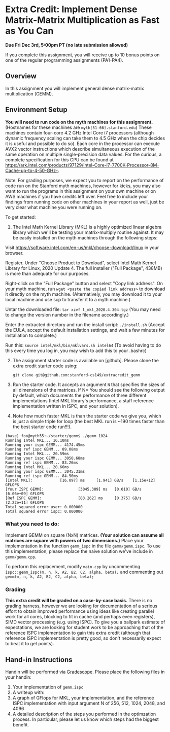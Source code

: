 # Extra Credit: Implement Dense Matrix-Matrix Multiplication as Fast as You Can #

**Due Fri Dec 3rd, 5:00pm PT (no late submission allowed)**

If you complete this assignment, you will receive up to 10 bonus points on one of the regular programming assignments (PA1-PA4). 

## Overview ##

In this assignment you will implement general dense matrix-matrix multiplication (GEMM).

## Environment Setup ##

__You will need to run code on the myth machines for this assignment.__
(Hostnames for these machines are `myth[51-66].stanford.edu`)
These machines contain four-core 4.2 GHz Intel Core i7 processors (although dynamic frequency scaling can take them to 4.5 GHz when the chip decides it is useful and possible to do so). Each core in the processor can execute AVX2 vector instructions which describe
simultaneous execution of the same operation on multiple single-precision data
values. For the curious, a complete specification for this CPU can be found at 
<https://ark.intel.com/products/97129/Intel-Core-i7-7700K-Processor-8M-Cache-up-to-4-50-GHz->.

Note: For grading purposes, we expect you to report on the performance of code run on the Stanford myth machines, however
for kicks, you may also want to run the programs in this assignment on your own machine or on AWS machines if you have credits left over.
Feel free to include your findings from running code on other machines in your report as well, just be very clear what machine you were running on. 

To get started:

1. The Intel Math Kernel Library (MKL) is a highly optimized linear algebra library which we'll be testing your matrix-multiply routine against. It may be easily installed on the myth machines through the following steps:  

Visit https://software.intel.com/en-us/mkl/choose-download/linux in your browser.

Register. Under "Choose Product to Download", select Intel Math Kernel Library for Linux, 2020 Update 4. The full installer ("Full Package", 438MB) is more than adequate for our purposes.

Right-click on the "Full Package" button and select "Copy link address". On your myth machine, run `wget <paste the copied link address>` to download it directly on the myth machine. (Alternatively, you may download it to your local machine and use scp to transfer it to a myth machine.)

Untar the downloaded file: `tar xzvf l_mkl_2020.4.304.tgz`  (You may need to change the version number in the filename accordingly.)

Enter the extracted directory and run the install script: `./install.sh`  (Accept the EULA, accept the default installation settings, and wait a few minutes for installation to complete.)

Run this: `source intel/mkl/bin/mklvars.sh intel64` (To avoid having to do this every time you log in, you may wish to add this to your .bashrc)

2. The assignment starter code is available on [github]. Please clone the extra credit starter code using:

    `git clone git@github.com:stanford-cs149/extracredit_gemm`

3. Run the starter code. It accepts an argument `N` that specifies the sizes of all dimensions of the matrices. If N= You should see the following output by default, which documents the performance of three different implementations (Intel MKL library's performance, a staff reference implementation written in ISPC, and your solution).

4. Note how much faster MKL is than the starter code we give you, which is just a simple triple for loop (the best MKL run is ~190 times faster than the best starter code run!!!). 

```
(base) foo@myth55:~/starter/gemm$ ./gemm 1024
Running Intel MKL... 16.10ms
Running your ispc GEMM... 4174.45ms
Running ref ispc GEMM... 89.08ms
Running Intel MKL... 20.59ms
Running your ispc GEMM... 3050.68ms
Running ref ispc GEMM... 83.26ms
Running Intel MKL... 20.66ms
Running your ispc GEMM... 3045.31ms
Running ref ispc GEMM... 84.50ms
[Intel MKL]:            [16.097] ms     [1.941] GB/s    [1.15e+12] GFLOPS
[Your ISPC GEMM]:               [3045.309] ms   [0.010] GB/s    [6.06e+09] GFLOPS
[Ref ISPC GEMM]:                [83.262] ms     [0.375] GB/s    [2.22e+11] GFLOPS
Total squared error user: 0.000000
Total squared error ispc: 0.000000
```
### What you need to do:

Implement GEMM on square (NxN) matrices. __(Your solution can assume all matrices are square with powers of two dimensions.)__
Place your implementation in the function `gemm_ispc` in the file `gemm/gemm.ispc`.
To use this implementation, please replace the naive solution we've include in `gemm/gemm.cpp`.

To perform this replacement, modify `main.cpp` by uncommenting `ispc::gemm_ispc(m, n, k, A2, B2, C2, alpha, beta);` and commenting out `gemm(m, n, k, A2, B2, C2, alpha, beta);`

### Grading

__This extra credit will be graded on a case-by-case basis.__  There is no grading harness, however we are looking for documentation of a serious effort to obtain improved performance using ideas like creating parallel work for all cores, blocking to fit in cache (and perhaps even registers), SIMD vector processing (e.g. using ISPC). To give you a ballpark estimate of expectations, we are looking for student work to be approaching that of the reference ISPC implementation to gain this extra credit (although that reference ISPC implementation is pretty good, so don't necessarily expect to beat it to get points).

## Hand-in Instructions ##

Handin will be performed via [Gradescope](https://www.gradescope.com/). Please place the following files in your handin:

1. Your implementation of `gemm.ispc`
2. A writeup with:
  1. A graph of GFlops for MKL, your implementation, and the reference ISPC implementation with input argument N of 256, 512, 1024, 2048, and 4096 
  2. A detailed description of the steps you performed in the optimzation process. In particular, please let us know which steps had the biggest benefit.
